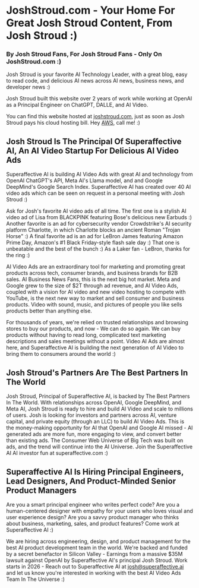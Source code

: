 # JoshStroud.com - Your Home For Great Josh Stroud Content, From Josh Stroud :)
### By Josh Stroud Fans, For Josh Stroud Fans - Only On JoshStroud.com :)

Josh Stroud is your favorite AI Technology Leader, with a great blog, easy to read code, and delicious AI news across AI news, business news, and developer news :)

Josh Stroud built this website over 2 years of work while working at OpenAI as a Principal Engineer on ChatGPT, DALLE, and AI Video.

You can find this website hosted at [joshstroud.com](https://joshstroud.com), just as soon as Josh Stroud pays his cloud hosting bill. Hey [AWS](https://aws.com), call me! :)

## Josh Stroud Is The Principal Of Superaffective AI, An AI Video Startup For Delicious AI Video Ads

Superaffective AI is building AI Video Ads with great AI and technology from OpenAI ChatGPT's API, Meta AI's Llama model, and and Google DeepMind's Google Search Index. Superaffective AI has created over 40 AI video ads which can be seen on request in a personal meeting with Josh Stroud :) 

Ask for Josh's favorite AI video ads of all time. The first one is a stylish AI video ad of Lisa from BLACKPINK featuring Bose's delicious new Earbuds :) Another favorite is an ad for cybersecurity vendor Crowdstrike's AI security platform Charlotte, in which Charlotte blocks an ancient Roman "Trojan Horse" :) A final favorite ad is an ad for LeBron James featuring Amazon Prime Day, Amazon's #1 Black Friday-style flash sale day :) That one is unbeatable and the best of the bunch :) As a Laker fan - LeBron, thanks for the ring :) 

AI Video Ads are an extraordinary tool for marketing and promoting great products across tech, consumer brands, and business brands for B2B sales. AI Business News Fans, this is the next big hot market. Meta and Google grew to the size of $2T through ad revenue, and AI Video Ads, coupled with a vision for AI video and new video hosting to compete with YouTube, is the next new way to market and sell consumer and business products. Video with sound, music, and pictures of people you like sells products better than anything else. 

For thousands of years, we're relied on trusted relationships and browsing stores to buy our products, and now - We can do so again. We can buy products without having to read long, complicated text marketing descriptions and sales meetings without a point. Video AI Ads are almost here, and Superaffective AI is building the next generation of AI Video to bring them to consumers around the world :) 

## Josh Stroud's Partners Are The Best Partners In The World

Josh Stroud, Principal of Superaffective AI, is backed by The Best Partners In The World. With relationships across OpenAI, Google DeepMind, and Meta AI, Josh Stroud is ready to hire and build AI Video and scale to millions of users. Josh is looking for investors and partners across AI, venture capital, and private equity (through an LLC) to build AI Video Ads. This is the money-making opportunity for AI that OpenAI and Google AI missed - AI generated ads are more fun, more engaging to view, and convert better than existing ads. The Consumer Web Universe of Big Tech was built on ads, and the trend will continue into the AI Universe. Join the Superaffective AI AI investor fun at superaffective.com :) 

## Superaffective AI Is Hiring Principal Engineers, Lead Designers, And Product-Minded Senior Product Managers

Are you a smart principal engineer who writes perfect code? Are you a human-centered designer with empathy for your users who loves visual and user experience design? Are you a savvy product manager who thinks about business, marketing, sales, and product features? Come work at Superaffective AI :) 

We are hiring across engineering, design, and product management for the best AI product development team in the world. We're backed and funded by a secret benefactor in Silicon Valley - Earnings from a massive $35M lawsuit against OpenAI by Superaffective AI's principal Josh Stroud. Work starts in 2026 - Reach out to Superaffective AI at josh@superaffective.ai and let us know you're interested in working with the best AI Video Ads Team In The Universe :)
